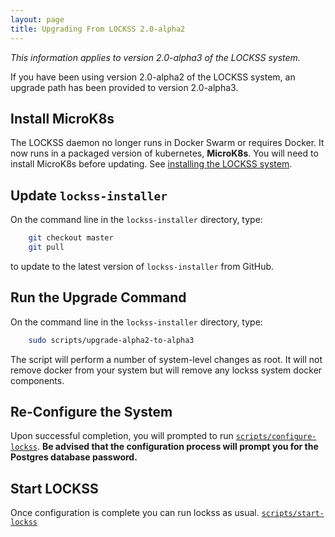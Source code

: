```yaml
---
layout: page
title: Upgrading From LOCKSS 2.0-alpha2
---
```


*This information applies to version 2.0-alpha3 of the LOCKSS system.*

If you have been using version 2.0-alpha2 of the LOCKSS system, an upgrade path has been provided to version 2.0-alpha3. 

## Install MicroK8s
The LOCKSS daemon no longer runs in Docker Swarm or requires Docker.  It now runs in a packaged version of kubernetes, **MicroK8s**. You will need to install MicroK8s before updating. See [installing the LOCKSS system](installing/microk8s).

## Update `lockss-installer`

On the command line in the `lockss-installer` directory, type:

```bash
    git checkout master
    git pull
```

to update to the latest version of `lockss-installer` from GitHub.


## Run the Upgrade Command

On the command line in the `lockss-installer` directory, type:

```bash
    sudo scripts/upgrade-alpha2-to-alpha3
```

The script will perform a number of system-level changes as root.
It will not remove docker from your system but will remove any lockss system docker components.

## Re-Configure the System

Upon successful completion, you will prompted to run [`scripts/configure-lockss`](configuring). **Be advised that the configuration process will prompt you for the Postgres database password.**

## Start LOCKSS

Once configuration is complete you can run lockss as usual. [`scripts/start-lockss`](configuring)

